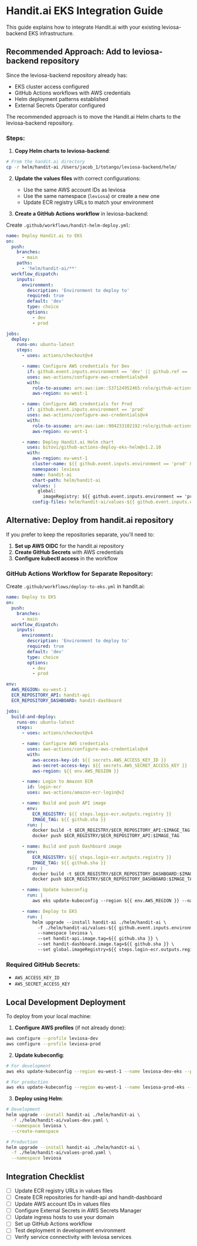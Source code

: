 # Handit.ai EKS Integration Guide

This guide explains how to integrate Handit.ai with your existing leviosa-backend EKS infrastructure.

## Recommended Approach: Add to leviosa-backend repository

Since the leviosa-backend repository already has:
- EKS cluster access configured
- GitHub Actions workflows with AWS credentials
- Helm deployment patterns established
- External Secrets Operator configured

The recommended approach is to move the Handit.ai Helm charts to the leviosa-backend repository.

### Steps:

1. **Copy Helm charts to leviosa-backend**:
```bash
# From the handit.ai directory
cp -r helm/handit-ai /Users/jacob_1/totango/leviosa-backend/helm/
```

2. **Update the values files** with correct configurations:
   - Use the same AWS account IDs as leviosa
   - Use the same namespace (`leviosa`) or create a new one
   - Update ECR registry URLs to match your environment

3. **Create a GitHub Actions workflow** in leviosa-backend:

Create `.github/workflows/handit-helm-deploy.yml`:

```yaml
name: Deploy Handit.ai to EKS
on:
  push:
    branches:
      - main
    paths:
      - 'helm/handit-ai/**'
  workflow_dispatch:
    inputs:
      environment:
        description: 'Environment to deploy to'
        required: true
        default: 'dev'
        type: choice
        options:
          - dev
          - prod

jobs:
  deploy:
    runs-on: ubuntu-latest
    steps:
      - uses: actions/checkout@v4

      - name: Configure AWS credentials for Dev
        if: github.event.inputs.environment == 'dev' || github.ref == 'refs/heads/main'
        uses: aws-actions/configure-aws-credentials@v4
        with:
          role-to-assume: arn:aws:iam::537124952465:role/github-actions-oidc-role
          aws-region: eu-west-1

      - name: Configure AWS credentials for Prod
        if: github.event.inputs.environment == 'prod'
        uses: aws-actions/configure-aws-credentials@v4
        with:
          role-to-assume: arn:aws:iam::904233102192:role/github-actions-oidc-role
          aws-region: eu-west-1

      - name: Deploy Handit.ai Helm chart
        uses: bitovi/github-actions-deploy-eks-helm@v1.2.10
        with:
          aws-region: eu-west-1
          cluster-name: ${{ github.event.inputs.environment == 'prod' && 'leviosa-prod-eks' || 'leviosa-dev-eks' }}
          namespace: leviosa
          name: handit-ai
          chart-path: helm/handit-ai
          values: |
            global:
              imageRegistry: ${{ github.event.inputs.environment == 'prod' && '904233102192' || '537124952465' }}.dkr.ecr.eu-west-1.amazonaws.com
          config-files: helm/handit-ai/values-${{ github.event.inputs.environment || 'dev' }}.yaml
```

## Alternative: Deploy from handit.ai repository

If you prefer to keep the repositories separate, you'll need to:

1. **Set up AWS OIDC** for the handit.ai repository
2. **Create GitHub Secrets** with AWS credentials
3. **Configure kubectl access** in the workflow

### GitHub Actions Workflow for Separate Repository:

Create `.github/workflows/deploy-to-eks.yml` in handit.ai:

```yaml
name: Deploy to EKS
on:
  push:
    branches:
      - main
  workflow_dispatch:
    inputs:
      environment:
        description: 'Environment to deploy to'
        required: true
        default: 'dev'
        type: choice
        options:
          - dev
          - prod

env:
  AWS_REGION: eu-west-1
  ECR_REPOSITORY_API: handit-api
  ECR_REPOSITORY_DASHBOARD: handit-dashboard

jobs:
  build-and-deploy:
    runs-on: ubuntu-latest
    steps:
      - uses: actions/checkout@v4

      - name: Configure AWS credentials
        uses: aws-actions/configure-aws-credentials@v4
        with:
          aws-access-key-id: ${{ secrets.AWS_ACCESS_KEY_ID }}
          aws-secret-access-key: ${{ secrets.AWS_SECRET_ACCESS_KEY }}
          aws-region: ${{ env.AWS_REGION }}

      - name: Login to Amazon ECR
        id: login-ecr
        uses: aws-actions/amazon-ecr-login@v2

      - name: Build and push API image
        env:
          ECR_REGISTRY: ${{ steps.login-ecr.outputs.registry }}
          IMAGE_TAG: ${{ github.sha }}
        run: |
          docker build -t $ECR_REGISTRY/$ECR_REPOSITORY_API:$IMAGE_TAG ./apps/api
          docker push $ECR_REGISTRY/$ECR_REPOSITORY_API:$IMAGE_TAG

      - name: Build and push Dashboard image
        env:
          ECR_REGISTRY: ${{ steps.login-ecr.outputs.registry }}
          IMAGE_TAG: ${{ github.sha }}
        run: |
          docker build -t $ECR_REGISTRY/$ECR_REPOSITORY_DASHBOARD:$IMAGE_TAG ./apps/dashboard
          docker push $ECR_REGISTRY/$ECR_REPOSITORY_DASHBOARD:$IMAGE_TAG

      - name: Update kubeconfig
        run: |
          aws eks update-kubeconfig --region ${{ env.AWS_REGION }} --name leviosa-${{ github.event.inputs.environment || 'dev' }}-eks

      - name: Deploy to EKS
        run: |
          helm upgrade --install handit-ai ./helm/handit-ai \
            -f ./helm/handit-ai/values-${{ github.event.inputs.environment || 'dev' }}.yaml \
            --namespace leviosa \
            --set handit-api.image.tag=${{ github.sha }} \
            --set handit-dashboard.image.tag=${{ github.sha }} \
            --set global.imageRegistry=${{ steps.login-ecr.outputs.registry }}
```

### Required GitHub Secrets:
- `AWS_ACCESS_KEY_ID`
- `AWS_SECRET_ACCESS_KEY`

## Local Development Deployment

To deploy from your local machine:

1. **Configure AWS profiles** (if not already done):
```bash
aws configure --profile leviosa-dev
aws configure --profile leviosa-prod
```

2. **Update kubeconfig**:
```bash
# For development
aws eks update-kubeconfig --region eu-west-1 --name leviosa-dev-eks --profile leviosa-dev

# For production
aws eks update-kubeconfig --region eu-west-1 --name leviosa-prod-eks --profile leviosa-prod
```

3. **Deploy using Helm**:
```bash
# Development
helm upgrade --install handit-ai ./helm/handit-ai \
  -f ./helm/handit-ai/values-dev.yaml \
  --namespace leviosa \
  --create-namespace

# Production
helm upgrade --install handit-ai ./helm/handit-ai \
  -f ./helm/handit-ai/values-prod.yaml \
  --namespace leviosa
```

## Integration Checklist

- [ ] Update ECR registry URLs in values files
- [ ] Create ECR repositories for handit-api and handit-dashboard
- [ ] Update AWS account IDs in values files
- [ ] Configure External Secrets in AWS Secrets Manager
- [ ] Update ingress hosts to use your domain
- [ ] Set up GitHub Actions workflow
- [ ] Test deployment in development environment
- [ ] Verify service connectivity with leviosa services